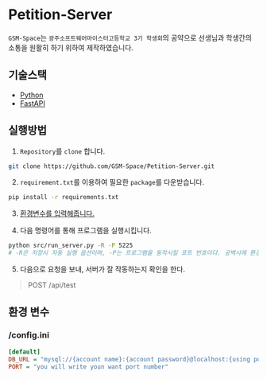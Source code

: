 # Petition-Server

`GSM-Space`는 `광주소프트웨어마이스터고등학교 3기 학생회`의 공약으로 선생님과 학생간의 소통을 원활히 하기 위하여 제작하였습니다.

## 기술스택
- [Python](https://www.python.org/)
- [FastAPI](https://fastapi.tiangolo.com/)

## 실행방법

1. `Repository`를 `clone` 합니다.
```sh
git clone https://github.com/GSM-Space/Petition-Server.git
```

2. `requirement.txt`를 이용하여 필요한 `package`를 다운받습니다.
```sh
pip install -r requirements.txt
```

3. [환경변수를 입력해줍니다.](#환경-변수)

4. 다음 명령어를 통해 프로그램을 실행시킵니다.
```sh
python src/run_server.py -R -P 5225
# -R은 저장시 자동 실행 옵션이며, -P는 프로그램을 동작시킬 포트 번호이다. 공백시에 환경변수에 입력된 값으로 실행됩니다.
```

5. 다음으로 요청을 보내, 서버가 잘 작동하는지 확인을 한다.

> POST /api/test

## 환경 변수

### /config.ini
```ini
[default]
DB_URL = "mysql://{account name}:{account password}@localhost:{using port number}/{DB name}?charset=utf8"
PORT = "you will write youn want port number"
```
